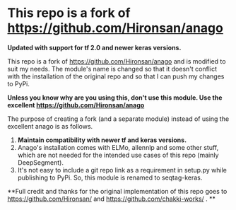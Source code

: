 # This repo is a fork of https://github.com/Hironsan/anago

**Updated with support for tf 2.0 and newer keras versions.**

This repo is a fork of https://github.com/Hironsan/anago and is modified to suit my needs. The module's name is changed so that it doesn't conflict with the installation of the original repo and so that I can push my changes to PyPi.

**Unless you know why are you using this, don't use this module. Use the excellent https://github.com/Hironsan/anago**

The purpose of creating a fork (and a separate module) instead of using the excellent anago is as follows.

1.  **Maintain compatibility with newer tf and keras versions.**
2. Anago's installation comes with ELMo, allennlp and some other stuff, which are not needed for the intended use cases of this repo (mainly DeepSegment).
3. It's not easy to include a git repo link as a requirement in setup.py while publishing to PyPi. So, this module is renamed to seqtag-keras.

**Full credit and thanks for the original implementation of this repo goes to https://github.com/Hironsan/ and https://github.com/chakki-works/ . **
